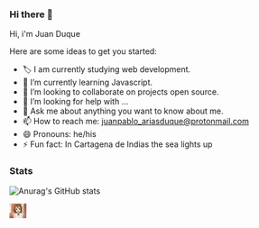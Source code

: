 ### Hi there 👋

Hi, i'm Juan Duque

Here are some ideas to get you started:

- 🏷 I am currently studying web development.
- 🌱 I’m currently learning Javascript.
- 👯 I’m looking to collaborate on projects open source.
- 🤔 I’m looking for help with ...
- 💬 Ask me about anything you want to know about me.
- 📫 How to reach me: juanpablo_ariasduque@protonmail.com
- 😄 Pronouns: he/his
- ⚡ Fun fact: In Cartagena de Indias the sea lights up

### Stats

![Anurag's GitHub stats](https://github-readme-stats.vercel.app/api?username=Boudgnosis&show_icons=true&theme=radical)

<img src="img/k-on-yui-hirasawa.gif" width="30px">





